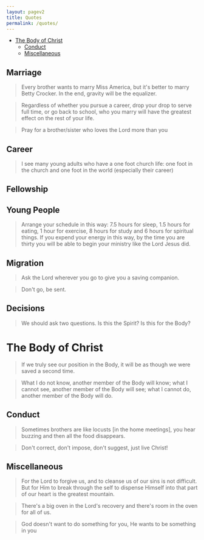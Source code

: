 ```yaml
---
layout: pagev2
title: Quotes
permalink: /quotes/
---
```

- [The Body of Christ](#the-body-of-christ)
  - [Conduct](#conduct)
  - [Miscellaneous](#miscellaneous)

## Marriage

>Every brother wants to marry Miss America, but it's better to marry Betty Crocker. In the end, gravity will be the equalizer.

>Regardless of whether you pursue a career, drop your drop to serve full time, or go back to school, who you marry will have the greatest effect on the rest of your life.

>Pray for a brother/sister who loves the Lord more than you

## Career

>I see many young adults who have a one foot church life: one foot in the church and one foot in the world (especially their career)

## Fellowship

## Young People

>Arrange your schedule in this way: 7.5 hours for sleep, 1.5 hours for eating, 1 hour for exercise, 8 hours for study and 6 hours for spiritual things. If you expend your energy in this way, by the time you are thirty you will be able to begin your ministry like the Lord Jesus did.

## Migration

>Ask the Lord wherever you go to give you a saving companion.

>Don't go, be sent.

## Decisions

>We should ask two questions. Is this the Spirit? Is this for the Body?

# The Body of Christ

>If we truly see our position in the Body, it will be as though we were saved a second time.

>What I do not know, another member of the Body will know; what I cannot see, another member of the Body will see; what I cannot do, another member of the Body will do.

## Conduct

>Sometimes brothers are like locusts [in the home meetings], you hear buzzing and then all the food disappears.

>Don't correct, don't impose, don't suggest, just live Christ!

## Miscellaneous

>For the Lord to forgive us, and to cleanse us of our sins is not difficult. But for Him to break through the self to dispense Himself into that part of our heart is the greatest mountain.

>There's a big oven in the Lord's recovery and there's room in the oven for all of us.

>God doesn't want to do something for you, He wants to be something in you